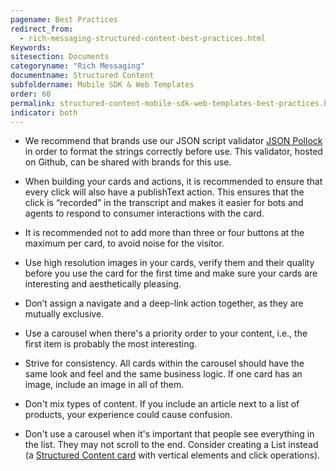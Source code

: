 ```yaml
---
pagename: Best Practices
redirect_from:
  - rich-messaging-structured-content-best-practices.html
Keywords:
sitesection: Documents
categoryname: "Rich Messaging"
documentname: Structured Content
subfoldername: Mobile SDK & Web Templates
order: 60
permalink: structured-content-mobile-sdk-web-templates-best-practices.html
indicator: both
---
```


* We recommend that brands use our JSON script validator [JSON Pollock](/rich-messaging-structured-content-pollock.html) in order to format the strings correctly before use. This validator, hosted on Github, can be shared with brands for this use.  

* When building your cards and actions, it is recommended to ensure that every click will also have a publishText action. This ensures that the click is “recorded” in the transcript and makes it easier for bots and agents to respond to consumer interactions with the card.

* It is recommended not to add more than three or four buttons at the maximum per card, to avoid noise for the visitor.

* Use high resolution images in your cards, verify them and their quality before you use the card for the first time and make sure your cards are interesting and aesthetically pleasing.

* Don’t assign a navigate and a deep-link action together, as they are mutually exclusive.

* Use a carousel when there's a priority order to your content, i.e., the first item is probably the most interesting.

* Strive for consistency. All cards within the carousel should have the same look and feel and the same business logic. If one card has an image, include an image in all of them.

* Don't mix types of content. If you include an article next to a list of products, your experience could cause confusion.

* Don't use a carousel when it's important that people see everything in the list. They may not scroll to the end. Consider creating a List instead (a [Structured Content card](rich-messaging-structured-content-card.html) with vertical elements and click operations).
